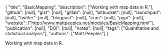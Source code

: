 {
  "title": "BasicMapping",
  "description": ["Working with map data in R."],
  "github": [null],
  "gist": [null],
  "gitlab": [null],
  "bitbucket": [null],
  "launchpad": [null],
  "twitter": [null],
  "blogpost": [null],
  "cran": [null],
  "pypi": [null],
  "website": ["http://www.mattpeeples.net/modules/BasicMapping.html"],
  "publication": [null],
  "DOI": [null],
  "notes": [null],
  "tags": ["Quantitative and statistical analysis"],
  "authors": ["Matt Peeples"]
}

<!-- Generated by csv2md.R – do not edit by hand -->

Working with map data in R.